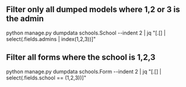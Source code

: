 ## Filter only all dumped models where 1,2 or 3 is the admin
python manage.py dumpdata schools.School --indent 2 | jq "[.[] | select(.fields.admins | index(1,2,3))]"

## Filter all forms where the school is 1,2,3
python manage.py dumpdata schools.Form --indent 2 | jq "[.[] | select(.fields.school == (1,2,3))]"

